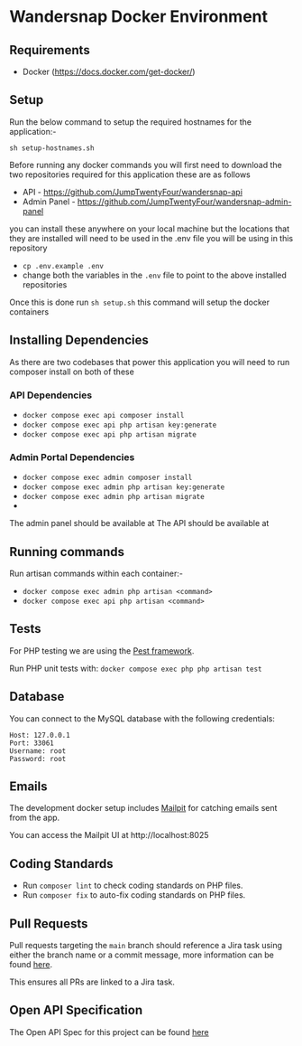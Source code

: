 # Wandersnap Docker Environment

## Requirements

- Docker (https://docs.docker.com/get-docker/)

## Setup
Run the below command to setup the required hostnames for the application:-

`sh setup-hostnames.sh`

Before running any docker commands you will first need to download the two repositories required for this application these are as follows

- API - https://github.com/JumpTwentyFour/wandersnap-api
- Admin Panel - https://github.com/JumpTwentyFour/wandersnap-admin-panel

you can install these anywhere on your local machine but the locations that they are installed will need to be used in 
the .env file you will be using in this repository

- `cp .env.example .env`
- change both the variables in the `.env` file to point to the above installed repositories

Once this is done run `sh setup.sh` this command will setup the docker containers

## Installing Dependencies
As there are two codebases that power this application you will need to run composer install on both of these

### API Dependencies
- `docker compose exec api composer install`
- `docker compose exec api php artisan key:generate`
- `docker compose exec api php artisan migrate`

### Admin Portal Dependencies
- `docker compose exec admin composer install`
- `docker compose exec admin php artisan key:generate`
- `docker compose exec admin php artisan migrate`
- 
The admin panel should be available at
The API should be available at

## Running commands

Run artisan commands within each container:-
- `docker compose exec admin php artisan <command>`
- `docker compose exec api php artisan <command>`

## Tests

For PHP testing we are using the [Pest framework](https://pestphp.com/).

Run PHP unit tests with: `docker compose exec php php artisan test`


## Database

You can connect to the MySQL database with the following credentials:
```
Host: 127.0.0.1
Port: 33061
Username: root
Password: root
```

## Emails

The development docker setup includes [Mailpit](https://github.com/axllent/mailpit) for catching emails sent from the app.

You can access the Mailpit UI at http://localhost:8025

## Coding Standards

- Run `composer lint` to check coding standards on PHP files.
- Run `composer fix` to auto-fix coding standards on PHP files.

## Pull Requests

Pull requests targeting the `main` branch should reference a Jira task using either the branch name or a commit message, more information can be found [here](https://support.atlassian.com/jira-software-cloud/docs/reference-issues-in-your-development-work/).

This ensures all PRs are linked to a Jira task.


## Open API Specification

The Open API Spec for this project can be found [here](https://github.com/JumpTwentyFour/wandersnap-api-documentation) 
